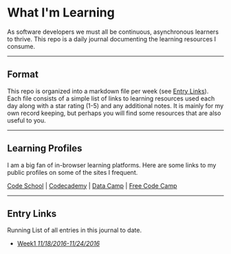 # What I'm Learning
As software developers we must all be continuous, asynchronous learners to thrive. This repo is a daily journal documenting the learning resources I consume.
***
## Format
This repo is organized into a markdown file per week (see [Entry Links](#entry-links)). Each file consists of a simple list of links to learning resources used each day along with a star rating (1-5) and any additional notes. It is mainly for my own record keeping, but perhaps you will find some resources that are also useful to you.
***
## Learning Profiles
I am a big fan of in-browser learning platforms. Here are some links to my public profiles on some of the sites I frequent.

[Code School](https://www.codeschool.com/users/646336) |
[Codecademy](https://www.codecademy.com/devankestel) |
[Data Camp](https://www.datacamp.com/profile/devankestel) |
[Free Code Camp](https://www.freecodecamp.com/devankestel)
***
## Entry Links
Running List of all entries in this journal to date.

* [Week1 *11/18/2016-11/24/2016*](week1.md)
